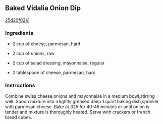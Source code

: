 ## Baked Vidalia Onion Dip

[25d20f02a1](http://www.food.com/recipe/baked-vidalia-onion-dip-52678)

### Ingredients

 - 2 cup of cheese, parmesan, hard

 - 2 cup of onions, raw

 - 2 cup of salad dressing, mayonnaise, regular

 - 2 tablespoon of cheese, parmesan, hard

### Instructions

Combine swiss cheese,onions and mayonnaise in a medium bowl,stirring well. Spoon mixture into a lightly greased deep 1 quart baking dish,sprinkle with parmesan cheese. Bake at 325 for 40-45 minutes or until onion is tender and mixture is thoroughly heated. Serve with crackers or french bread cubes.